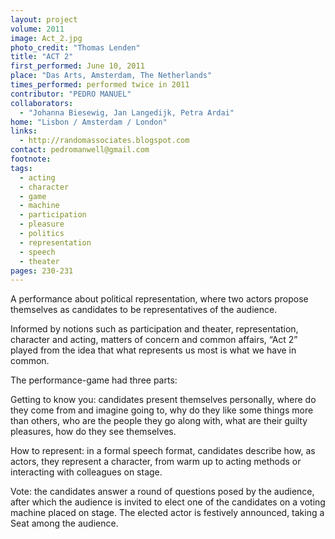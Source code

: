 ```yaml
---
layout: project
volume: 2011
image: Act_2.jpg
photo_credit: "Thomas Lenden"
title: "ACT 2"
first_performed: June 10, 2011
place: "Das Arts, Amsterdam, The Netherlands"
times_performed: performed twice in 2011
contributor: "PEDRO MANUEL"
collaborators: 
  - "Johanna Biesewig, Jan Langedijk, Petra Ardai"
home: "Lisbon / Amsterdam / London"
links: 
  - http://randomassociates.blogspot.com
contact: pedromanwell@gmail.com
footnote: 
tags: 
  - acting
  - character
  - game
  - machine
  - participation
  - pleasure
  - politics
  - representation
  - speech
  - theater
pages: 230-231
---
```


A performance about political representation, where two actors propose themselves as candidates to be representatives of the audience. 

Informed by notions such as participation and theater, representation, character and acting, matters of concern and common affairs, “Act 2” played from the idea that what represents us most is what we have in common. 

The performance-game had three parts: 

Getting to know you: candidates present themselves personally, where do they come from and imagine going to, why do they like some things more than others, who are the people they go along with, what are their guilty pleasures, how do they see themselves. 

How to represent: in a formal speech format, candidates describe how, as actors, they represent a character, from warm up to acting methods or interacting with colleagues on stage. 

Vote: the candidates answer a round of questions posed by the audience, after which the audience is invited to elect one of the candidates on a voting machine placed on stage. The elected actor is festively announced, taking a Seat among the audience. 
